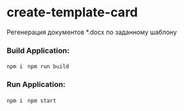 # create-template-card
Регенерация документов *.docx по заданному шаблону
### Build Application:
``npm i ``
``npm run build ``
### Run Application:
``npm i ``
``npm start ``
